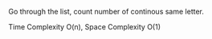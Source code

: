 Go through the list, count number of continous same letter.


Time Complexity O(n), Space Complexity O(1)